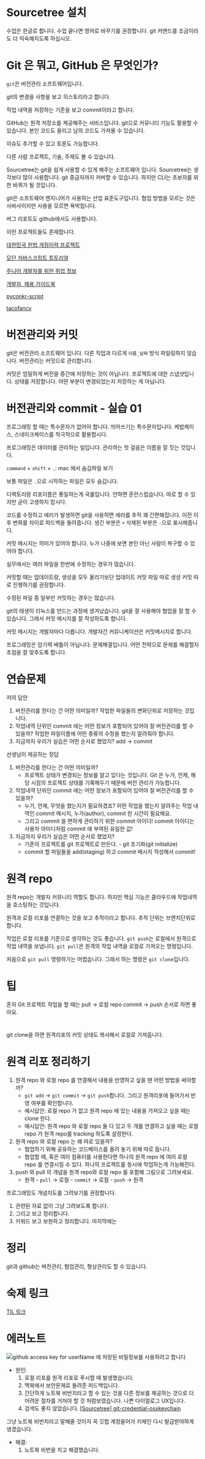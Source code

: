 # Sourcetree 설치

수업은 한글로 합니다. 수업 끝나면 영어로 바꾸기를 권장합니다. git 커맨드를 조금이라도 더 익숙해지도록 하십시오.

# Git 은 뭐고, GitHub 은 무엇인가?

`git`은 버전관리 소프트웨어입니다.

git의 변경을 사항을 보고 히스토리라고 합니다.

작업 내역을 저장하는 기준을 보고 commit이라고 합니다.

GitHub는 원격 저장소를 제공해주는 서비스입니다. git으로 커뮤니티 기능도 활용할 수 있습니다. 본인 코드도 올리고 남의 코드도 가져올 수 있습니다.

이슈도 추가할 수 있고 토론도 가능합니다.

다른 사람 프로젝트, 기술, 주제도 볼 수 있습니다.

Sourcetree는 git을 쉽게 사용할 수 있게 해주는 소프트웨어 입니다. Sourcetree는 생각보다 많이 사용합니다. git 중급자까지 커버할 수 있습니다. 하지만 CLI는 초보자를 위한 바퀴가 될 것입니다.

git은 소프트웨어 엔지니어가 사용하는 산업 표준도구입니다. 협업 방법을 모르는 것은 사바사이지만 사용을 모르면 욕박힙니다.

버그 리포트도 github에서도 사용합니다.

이런 프로젝트들도 존재합니다.

[대한민국 헌법 개정이력 프로젝트](https://github.com/ohahohah/constitution-of-republic-of-korea)

[모던 자바스크립트 튜토리얼](https://github.com/javascript-tutorial/ko.javascript.info)

[주니어 개발자를 위한 취업 정보](https://github.com/jojoldu/junior-recruit-scheduler)

[개발자, 채용 가이드북](https://github.com/innovationacademy-kr/tech-hr)

[pyconkr-script](https://github.com/pythonkr/pyconkr-script)

[tacofancy](https://github.com/dansinker/tacofancy)

# 버전관리와 커밋

git은 버전관리 소프트웨어 입니다. 다른 직업과 다르게 `이름_날짜` 방식 파일링하지 않습니다. 버전관리는 커밋으로 관리합니다.

커밋은 엄밀하게 버전을 중간에 저장하는 것이 아닙니다. 프로젝트에 대한 스냅샷입니다. 상태를 저장합니다. 어떤 부분이 변경되었는지 저장하는 게 아닙니다.

# 버전관리와 commit - 실습 01

프로그래밍 할 때는 특수문자가 없어야 합니다. 띄어쓰기는 특수문자입니다. 케밥케이스, 스네이크케이스를 적극적으로 활용합시다.

프로그래밍은 데이터를 관리하는 일입니다. 관리하는 첫 걸음은 이름을 잘 짓는 것입니다.

`command` + `shift` + `.`: mac 에서 숨김파일 보기

보통 파일은 `.`으로 시작하는 파일은 모두 숨깁니다.

디렉토리랑 리포이름은 통일하는게 국룰입니다. 안하면 혼란스럽습니다. 따로 할 수 있지만 굳이 고생하지 맙시다.

코드를 수정하고 에러가 발생하면 git을 사용하면 에러를 추적 꽤 간편해집니다. 이전 이후 변화를 차이로 피드백을 돌려줍니다. 생긴 부분은 `+` 삭제된 부분은 `-`으로 표시해줍니다.

커밋 메시지는 의미가 있어야 합니다. 누가 나중에 보면 본인 아닌 사람이 복구할 수 있어야 합니다.

실무에서는 여러 파일을 한번에 수정하는 경우가 많습니다.

커밋할 때는 업데이트랑, 생성을 모두 올리기보단 업데이트 커밋 파일 따로 생성 커밋 따로 진행하기를 권장합니다.

수정된 파일 중 일부만 커밋하는 경우는 많습니다.

git의 태생이 리눅스를 만드는 과정에 생겨났습니다. git을 잘 사용해야 협업을 잘 할 수 있습니다. 그래서 커밋 메시지를 잘 작성하도록 합니다.

커밋 메시지는 개발자마다 다릅니다. 개발자간 커뮤니케이션은 커밋메시지로 합니다.

프로그래밍은 암기력 배틀이 아닙니다. 문제해결입니다. 어떤 전략으로 문제를 해결할지 초점을 잘 맞추도록 합니다.

# 연습문제

저의 답안

1. 버전관리를 한다는 건 어떤 의미일까?
   작업한 파일들의 변화단위로 저장하는 것입니다.
2. 작업내역 단위인 commit 에는 어떤 정보가 포함되어 있어야 잘 버전관리를 할 수 있을까?
   작업한 파일이름에 어떤 종류의 수정을 했는지 알려줘야 합니다.
3. 지금까지 우리가 실습은 어떤 순서로 했었지?
   add -> commit

선생님이 제공하는 정답

1. 버전관리를 한다는 건 어떤 의미일까?
   - 프로젝트 상태가 변경되는 정보를 알고 있다는 것입니다. Git 은 누가, 언제, 해당 시점의 프로젝트 상태를 기록해두기 때문에 버전 관리가 가능합니다.
2. 작업내역 단위인 commit 에는 어떤 정보가 포함되어 있어야 잘 버전관리를 할 수 있을까?
   - 누가, 언제, 무엇을 했는지가 필요하겠죠? 어떤 작업을 했는지 알려주는 작업 내역인 commit 메시지, 누가(author), commit 한 시간이 필요해요.
   - 그리고 commit 을 편하게 관리하기 위한 commit 아이디! commit 아이디는 사용자 아이디처럼 commit 에 부여된 유일한 값!
3. 지금까지 우리가 실습은 어떤 순서로 했었지?
   - 기존의 프로젝트를 git 프로젝트로 만든다. - git 초기화(git initialize)
   - commit 할 파일들을 add(staging) 하고 commit 메시지 작성해서 commit!

# 원격 repo

원격 repo는 개발자 커뮤니티 역할도 합니다. 하지만 핵심 기능은 클라우드에 작업내역을 호스팅하는 것입니다.

원격과 로컬 리포를 연결하는 것을 보고 추적이라고 합니다. 추적 단위는 브랜치단위로 합니다.

작업은 로컬 리포를 기준으로 생각하는 것도 좋습니다. `git push`는 로컬에서 원격으로 작업 내역을 보냅니다. `git pull`은 원격의 작업 내역을 로컬로 가져오는 명령입니다.

처음으로 `git pull` 명령하기는 어렵습니다. 그래서 하는 명령은 `git clone`입니다.

# 팁

혼자 Git 프로젝트 작업을 할 때는 pull -> 로컬 repo commit -> push 순서로 하면 좋아요.

#

git clone을 하면 원격리포의 커밋 상태도 복사해서 로컬로 가져옵니다.

# 원격 리포 정리하기

1. 원격 repo 와 로컬 repo 를 연결해서 내용을 반영하고 싶을 땐 어떤 방법을 써야할까?
   - `git add` -> `git commit` -> `git push`합니다. 그리고 원격리포에 들어가서 반영 여부를 확인합니다.
   - 예시답안: 로컬 repo 가 없고 원격 repo 에 있는 내용을 가져오고 싶을 때는 clone 한다.
   - 예시답안: 원격 repo 와 로컬 repo 둘 다 있고 두 개를 연결하고 싶을 때는 로컬 repo 가 원격 repo를 tracking 하도록 설정한다.
2. 원격 repo 와 로컬 repo 는 왜 따로 있을까?
   - 협업하기 위해 공유하는 코드베이스를 올려 놓기 위해 따로 둡니다.
   - 협업할 때, 혹은 여러 컴퓨터를 사용한다면 하나의 원격 repo 에 여러 로컬 repo 를 연결시킬 수 있다. 하나의 프로젝트를 동시에 작업하는게 가능해진다.
3. push 와 pull 의 개념을 원격 repo와 로컬 repo 를 포함해 그림으로 그려보세요.
   - 원격 - `pull` -> 로컬 - `commit` -> 로컬 - `push` -> 원격

프로그래밍도 개념지도를 그려보기를 권장합니다.

1. 관련된 자료 없이 그냥 그려보도록 합니다.
2. 그리고 보고 정리합니다.
3. 키워드 보고 보완하고 정리합니다. 마지막에는

# 정리

git과 github는 버전관리, 협업관리, 형상관리도 할 수 있습니다.

# 숙제 링크

[TIL 링크](https://github.com/arch-spatula/TIL)

# 에러노트

![github access key for userName 에 저장된 비밀정보를 사용하려고 합니다](../img/1623070989037_G5vcVbMxsf.png)

- 원인:
  1.  로컬 리포를 원격 리포로 푸시할 때 발생했습니다.
  2.  맥북에서 보안문제로 돌려준 피드백입니다.
  3.  간단하게 노트북 비번치라고 할 수 있는 것을 다른 정보를 제공하는 것으로 더 어려운 절차를 거처야 할 것 처럼보였습니다. 나쁜 다이얼로그 UX입니다.
  4.  검색도 좋지 않았습니다. [[Sourcetree] git-credential-osxkeychain](https://unttd.cc/zilla/17)

그냥 노트북 비번치라고 말해줄 것이지 꼭 깃헙 계정들어가 키체인 다시 발급받야하게 생겼습니다.

- 해결:
  1.  노트북 비번을 치고 해결했습니다.
